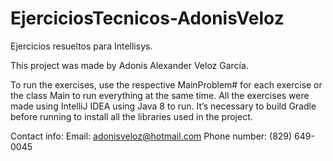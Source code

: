 # EjerciciosTecnicos-AdonisVeloz
Ejercicios resueltos para Intellisys. 

This project was made by Adonis Alexander Veloz García.

To run the exercises, use the respective MainProblem# for each exercise or the class Main to run everything at the same time.
All the exercises were made using IntelliJ IDEA using Java 8 to run. It’s necessary to build Gradle before running to
install all the libraries used in the project.


Contact info: 
	Email: adonisveloz@hotmail.com
	Phone number: (829) 649-0045
